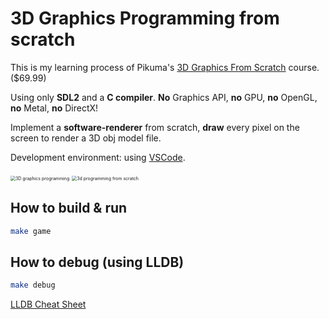 # 3D Graphics Programming from scratch



This is my learning process of Pikuma's [3D Graphics From Scratch](https://pikuma.com/courses/learn-3d-computer-graphics-programming) course.  ($69.99)



Using only **SDL2** and a **C compiler**. **No** Graphics API, **no** GPU, **no** OpenGL, **no** Metal, **no** DirectX!



Implement a **software-renderer** from scratch, **draw** every pixel on the screen to render a 3D obj model file.



Development environment: using [VSCode](https://code.visualstudio.com/).


<img src="https://pikuma.com/images/courses/3dgraphics/box.png" alt="3D graphics programming" style="zoom:50%;" />

<img src="https://pikuma.com/images/courses/3dgraphics/f-22.gif" alt="3d programming from scratch" style="zoom:50%;" />



## How to build & run

```bash
make game
```

## How to debug (using LLDB)

```bash
make debug
```

[LLDB Cheat Sheet](https://www.nesono.com/sites/default/files/lldb%20cheat%20sheet.pdf) 